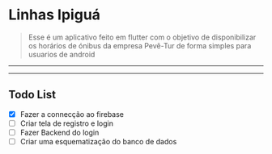 # Linhas Ipiguá 
> Esse é um aplicativo feito em flutter com o objetivo de disponibilizar os horários de ónibus da empresa Pevê-Tur de forma simples para usuarios de android
---
---


## Todo List

+ [x] Fazer a connecção ao firebase
+ [ ] Criar tela de registro e login 
+ [ ] Fazer Backend do login 
+ [ ] Criar uma esquematização do banco de dados
